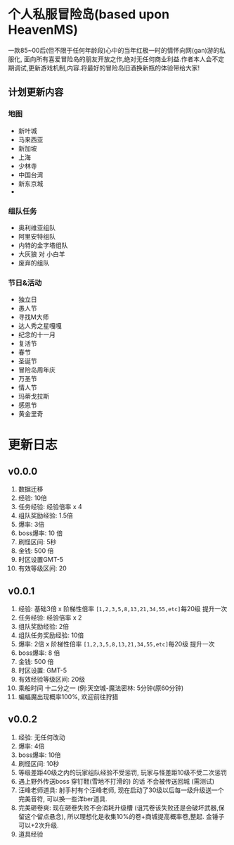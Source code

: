 # 个人私服冒险岛(based upon HeavenMS)


一款85~00后(但不限于任何年龄段)心中的当年红极一时的情怀向网(gan)游的私服化, 面向所有喜爱冒险岛的朋友开放之作,绝对无任何商业利益.作者本人会不定期调试,更新游戏机制,内容.将最好的冒险岛旧酒换新瓶的体验带给大家!

## 计划更新内容

### 地图
- 新叶城
- 马来西亚
- 新加坡
- 上海
- 少林寺
- 中国台湾
- 新东京城
- 
### 组队任务
 - 奥利维亚组队
 - 阿里安特组队
 - 内特的金字塔组队
 - 大灰狼 对 小白羊
 - 废弃的组队
 
### 节日&活动
 - 独立日
 - 愚人节
 - 寻找M大师
 - 达人秀之星嘎嘎
 - 纪念的十一月
 - 复活节
 - 春节
 - 圣诞节
 - 冒险岛周年庆
 - 万圣节
 - 情人节
 - 玛蒂戈拉斯
 - 感恩节
 - 黄金里奇

# 更新日志
## v0.0.0
1. 数据迁移
2. 经验: 10倍
2. 任务经验: 经验倍率 x 4
2. 组队奖励经验: 1.5倍
2. 爆率: 3倍
2. boss爆率: 10 倍
3. 刷怪区间: 5秒
2. 金钱: 500 倍
2. 时区设置GMT-5
2. 有效等级区间: 20
## v0.0.1
1. 经验: 基础3倍 x 阶梯性倍率 `[1,2,3,5,8,13,21,34,55,etc]`每20级 提升一次
2. 任务经验: 经验倍率 x 2
3. 组队奖励经验: 2倍
4. 组队任务奖励经验: 10倍
5. 爆率: 2倍  x  阶梯性倍率 `[1,2,3,5,8,13,21,34,55,etc]`每20级 提升一次
6. boss爆率: 8 倍
7. 金钱: 500 倍
8. 时区设置: GMT-5
9. 有效经验等级区间: 20级
10. 乘船时间 十二分之一 (例:天空城-魔法密林: 5分钟(原60分钟)
11. 蝙蝠魔出现概率100%, 欢迎前往狩猎
## v0.0.2
1. 经验: 无任何改动
1. 爆率: 4倍
2. boss爆率: 10倍
3. 刷怪区间: 10秒
1. 等级差距40级之内的玩家组队经验不受惩罚, 玩家与怪差距10级不受二次惩罚
2. 遇上野外传送boss 穿钉鞋(雪地不打滑的) 的话 不会被传送回城 (需测试)
3. 汪峰老师道具: 射手村有个汪峰老师, 现在启动了30级以后每一级升级送一个完美音符,  可以换一些洋ber道具. 
4. 完美砸卷爽: 现在砸卷失败不会消耗升级槽 (诅咒卷该失败还是会破坏武器,保留这个留点悬念), 所以理想化是收集10%的卷+商城提高概率卷,整起. 金锤子可以+2次升级.
5. 道具经验


